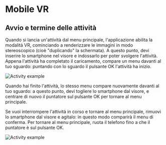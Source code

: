 # Mobile VR

## Avvio e termine delle attività

Quando si lancia un'attività dal menu principale, l'applicazione abilita la modalità VR,
cominciando a renderizzare le immagini in modo stereoscopico (cioè "duplicando" la schermata).
A questo punto, devi inserire lo smartphone nel visore e indossarlo per poter svolgere l'attività.
Appena l'attività ha completato il caricamento, compare un menu davanti al tuo sguardo:
puntando con lo sguardo il pulsante OK l'attività ha inizio.

![Activity example](/guide-kit/images/activity-mobile1.jpg)

Quando hai finito l'attività, lo stesso menu compare nuovamente davanti al tuo sguardo:
a questo punto, devi togliere lo smartphone dal visore, e centrare di nuovo il puntatore sul pulsante OK
per tornare al menu principale.

Se vuoi interrompere l'attività in corso e tornare al menu principale, rimuovi lo smartphone dal visore e agitalo:
in questo modo comparirà il menu di conferma. Per tornare al menu principale, ruota il telefono fino a che il puntatore
è sul pulsante OK.

![Activity example](/guide-kit/images/activity-mobile2.jpg)

